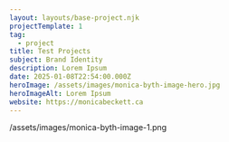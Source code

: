 ```yaml
---
layout: layouts/base-project.njk
projectTemplate: 1
tag:
  - project
title: Test Projects
subject: Brand Identity
description: Lorem Ipsum
date: 2025-01-08T22:54:00.000Z
heroImage: /assets/images/monica-byth-image-hero.jpg
heroImageAlt: Lorem Ipsum
website: https://monicabeckett.ca
---
```

/assets/images/monica-byth-image-1.png
